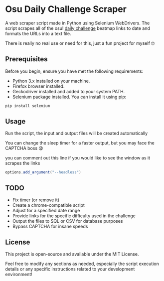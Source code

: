 # Osu Daily Challenge Scraper

A web scraper script made in Python using Selenium WebDrivers. The script scrapes all of the osu! [daily challenge](https://osu.ppy.sh/rankings/daily-challenge/) beatmap links to date and formats the URLs into a text file.

There is really no real use or need for this, just a fun project for myself 🤓

## Prerequisites

Before you begin, ensure you have met the following requirements:

- Python 3.x installed on your machine.
- Firefox browser installed.
- Geckodriver installed and added to your system PATH.
- Selenium package installed. You can install it using pip:

```bash
pip install selenium
```
## Usage

Run the script, the input and output files will be created automatically

You can change the sleep timer for a faster output, but you may face the CAPTCHA boss 😧

you can comment out this line if you would like to see the window as it scrapes the links

```java
options.add_argument("--headless")
```

## TODO

 - Fix timer (or remove it)
 - Create a chrome-compatible script
 - Adjust for a specified date range
 - Provide links for the specific difficulty used in the challenge
 - Output the files to SQL or CSV for database purposes
 - Bypass CAPTCHA for insane speeds

## License

This project is open-source and available under the MIT License.

Feel free to modify any sections as needed, especially the script execution details or any specific instructions related to your development environment!
